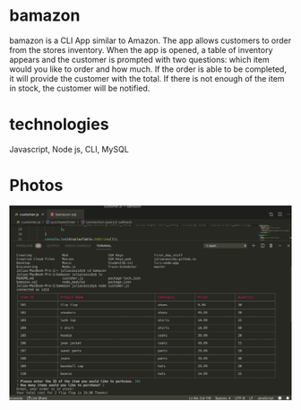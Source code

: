 # bamazon

bamazon is a CLI App similar to Amazon. The app allows customers to order from the stores inventory. When the app is opened, a table of inventory appears and the customer is prompted with two questions: which item would you like to order and how much. If the order is able to be completed, it will provide the customer with the total. If there is not enough of the item in stock, the customer will be notified. 

# technologies

Javascript, Node js, CLI, MySQL

# Photos

![](images/pic1.png)
